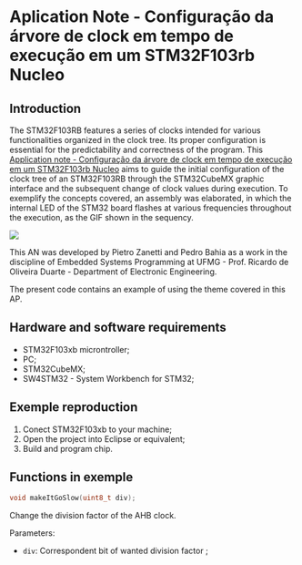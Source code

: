 # Aplication Note - Configuração da árvore de clock em tempo de execução em um STM32F103rb Nucleo

## Introduction

The STM32F103RB features a series of clocks intended for various functionalities organized in the clock tree. Its proper configuration is essential for the predictability and correctness of the program. This [Application note -  Configuração da árvore de clock em tempo de execução em um STM32F103rb Nucleo](https://github.com/pietrolzanetti/.pdf) aims to guide the initial configuration of the clock tree of an STM32F103RB through the STM32CubeMX graphic interface and the subsequent change of clock values during execution. To exemplify the concepts covered, an assembly was elaborated, in which the internal LED of the STM32 board flashes at various frequencies throughout the execution, as the GIF shown in the sequency.

![](AP_GIF.gif)

This AN was developed by Pietro Zanetti and Pedro Bahia as a work in the discipline of Embedded Systems Programming at UFMG - Prof. Ricardo de Oliveira Duarte - Department of Electronic Engineering.

The present code contains an example of using the theme covered in this AP.

## Hardware and software requirements
* STM32F103xb microntroller;
* PC;
* STM32CubeMX;
* SW4STM32 - System Workbench for STM32;
  
## Exemple reproduction
1. Conect STM32F103xb to your machine;
2. Open the project into Eclipse or equivalent;
3. Build and program chip.

## Functions in exemple
 ```C
 void makeItGoSlow(uint8_t div);
 ```
Change the division factor of the AHB clock.

Parameters:
  * ```div```: Correspondent bit of wanted division factor ;
 
 


